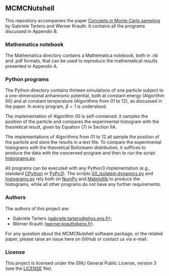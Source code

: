 ## MCMCNutshell
This repository accompanies the paper 
[Concepts in Monte Carlo sampling](http://arxiv.org/abs/2309.03136)
by Gabriele Tartero and Werner Krauth. It contains all the programs
discussed in Appendix B. 

### Mathematica notebook
The Mathematica directory contains a Mathematica notebook, 
both in .nb and .pdf formats, that can be used to reproduce the 
mathematical results presented in Appendix A.

### Python programs
The Python directory contains thirteen simulations of one particle 
subject to a one-dimensional anharmonic potential, both 
at constant energy (Algorithm 00) and at constant temperature
(Algorithms from 01 to 12), as discussed in the paper. 
In every program, $\beta = 1$ is understood.

The implementation of Algorithm 00 is self-contained:
it samples the position of the particle and compares the experimental
histogram with the theoretical result, given by Equation (7) in Section IIA.

The implementations of Algorithms from 01 to 12 all sample the position of the 
particle and store the results in a text file. To compare the experimental
histograms with the theoretical Boltzmann distribution, it suffices to 
produce the data with the concerned program and then to run the script 
[histograms.py](https://github.com/jellyfysh/MCMCNutshell/blob/master/Python/histograms.py).

All programs can be executed with any Python3 implementation 
(e.g., standard [CPython](https://www.python.org/) or 
[PyPy3](https://www.pypy.org/)). The scripts
[00_isolated-dynamics.py](https://github.com/jellyfysh/MCMCNutshell/blob/master/Python/00_isolated-dynamics.py) 
and [histograms.py](https://github.com/jellyfysh/MCMCNutshell/blob/master/Python/histograms.py)
rely both on [NumPy](https://numpy.org/) and 
[Matplotlib](https://matplotlib.org/) to produce the histograms, while
all other programs do not have any further requirements. 


### Authors
The authors of this project are:
* Gabriele Tartero 
([gabriele.tartero@phys.ens.fr](mailto:gabriele.tartero@phys.ens.fr));
* Werner Krauth ([werner.krauth@ens.fr](mailto:werner.krauth@ens.fr)).

For any question about the MCMCNutshell software package, or the related
paper,
please raise an issue here on GitHub or contact us via e-mail.

### License
This project is licensed under the GNU General Public License, 
version 3 (see the 
[LICENSE](https://github.com/jellyfysh/MCMCNutshell/blob/master/LICENSE) 
file).

